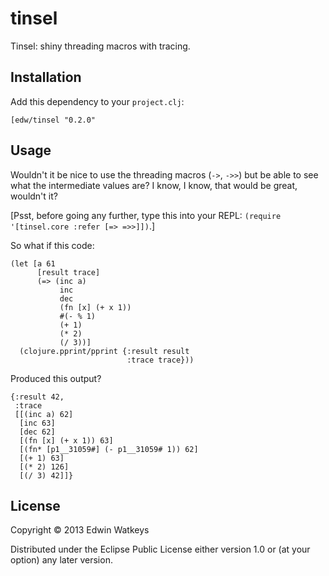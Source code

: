# tinsel

Tinsel: shiny threading macros with tracing.

## Installation

Add this dependency to your `project.clj`:

```
[edw/tinsel "0.2.0"
```

## Usage

Wouldn't it be nice to use the threading macros (`->`, `->>`) but be
able to see what the intermediate values are? I know, I know, that
would be great, wouldn't it?

[Psst, before going any further, type this into your REPL:
`(require '[tinsel.core :refer [=> =>>]])`.]

So what if this code:

    (let [a 61
          [result trace]
          (=> (inc a)
               inc
               dec
               (fn [x] (+ x 1))
               #(- % 1)
               (+ 1)
               (* 2)
               (/ 3))]
      (clojure.pprint/pprint {:result result
                              :trace trace}))

Produced this output?

    {:result 42,
     :trace
     [[(inc a) 62]
      [inc 63]
      [dec 62]
      [(fn [x] (+ x 1)) 63]
      [(fn* [p1__31059#] (- p1__31059# 1)) 62]
      [(+ 1) 63]
      [(* 2) 126]
      [(/ 3) 42]]}

## License

Copyright © 2013 Edwin Watkeys

Distributed under the Eclipse Public License either version 1.0 or (at
your option) any later version.

